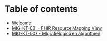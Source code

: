 # Table of contents

* [Welcome](README.md)
* [MIG-KT-001 - FHIR Resource Mapping View](<README (1).md>)
* [MIG-KT-002 - Migratielogica en algoritmen](mig-kt-002-migratielogica-en-algoritmen.md)
